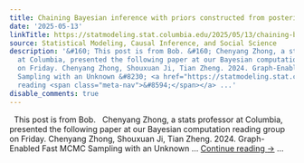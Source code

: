```yaml
---
title: Chaining Bayesian inference with priors constructed from posterior draws
date: '2025-05-13'
linkTitle: https://statmodeling.stat.columbia.edu/2025/05/13/chaining-bayes-priors-from-posteriors/
source: Statistical Modeling, Causal Inference, and Social Science
description: '&#160; This post is from Bob. &#160; Chenyang Zhong, a stats professor
  at Columbia, presented the following paper at our Bayesian computation reading group
  on Friday. Chenyang Zhong, Shouxuan Ji, Tian Zheng. 2024. Graph-Enabled Fast MCMC
  Sampling with an Unknown &#8230; <a href="https://statmodeling.stat.columbia.edu/2025/05/13/chaining-bayes-priors-from-posteriors/">Continue
  reading <span class="meta-nav">&#8594;</span></a> ...'
disable_comments: true
---
```

&#160; This post is from Bob. &#160; Chenyang Zhong, a stats professor at Columbia, presented the following paper at our Bayesian computation reading group on Friday. Chenyang Zhong, Shouxuan Ji, Tian Zheng. 2024. Graph-Enabled Fast MCMC Sampling with an Unknown &#8230; <a href="https://statmodeling.stat.columbia.edu/2025/05/13/chaining-bayes-priors-from-posteriors/">Continue reading <span class="meta-nav">&#8594;</span></a> ...